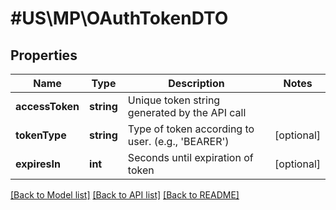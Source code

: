 # #US\MP\OAuthTokenDTO

## Properties

Name | Type | Description | Notes
------------ | ------------- | ------------- | -------------
**accessToken** | **string** | Unique token string generated by the API call |
**tokenType** | **string** | Type of token according to user. (e.g., 'BEARER') | [optional]
**expiresIn** | **int** | Seconds until expiration of token | [optional]


[[Back to Model list]](../) [[Back to API list]](../../Api/US/MP) [[Back to README]](../../README.md)
